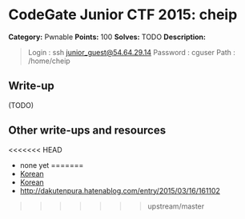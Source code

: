 # CodeGate Junior CTF 2015: cheip

**Category:** Pwnable
**Points:** 100
**Solves:** TODO
**Description:** 

> Login : ssh junior_guest@54.64.29.14
> Password : cguser
> Path : /home/cheip

## Write-up

(TODO)

## Other write-ups and resources

<<<<<<< HEAD
* none yet
=======
* [Korean](http://err0rless313.tistory.com/entry/CODEGATE-2015-JUNIOR-%EC%98%88%EC%84%A0-WRITE-UP)
* [Korean](http://cd80.tistory.com/64)
* http://dakutenpura.hatenablog.com/entry/2015/03/16/161102
>>>>>>> upstream/master
